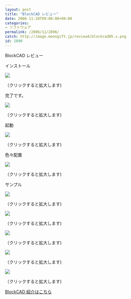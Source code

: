 ```yaml
---
layout: post
title: "BlockCAD レビュー"
date: 2006-11-28T09:00:00+09:00
categories:
- ソフトウェア
permalink: /2006/11/2896/
catch: http://image.moongift.jp/review4/blockcad05.s.png
id: 2890
---
```

BlockCAD レビュー  
<!--more-->

インストール

  

[![](http://image.moongift.jp/review4/blockcad01.s.png)](http://image.moongift.jp/review4/blockcad01.png)  
  
（クリックすると拡大します)

  

完了です。

  

[![](http://image.moongift.jp/review4/blockcad02.s.png)](http://image.moongift.jp/review4/blockcad02.png)  
  
（クリックすると拡大します)

  

起動

  

[![](http://image.moongift.jp/review4/blockcad03.s.png)](http://image.moongift.jp/review4/blockcad03.png)  
  
（クリックすると拡大します)

  

色々配置

  

[![](http://image.moongift.jp/review4/blockcad04.s.png)](http://image.moongift.jp/review4/blockcad04.png)  
  
（クリックすると拡大します)

  

サンプル

  

[![](http://image.moongift.jp/review4/blockcad05.s.png)](http://image.moongift.jp/review4/blockcad05.png)  
  
（クリックすると拡大します)

  

[![](http://image.moongift.jp/review4/blockcad06.s.png)](http://image.moongift.jp/review4/blockcad06.png)  
  
（クリックすると拡大します)

  

[![](http://image.moongift.jp/review4/blockcad07.s.png)](http://image.moongift.jp/review4/blockcad07.png)  
  
（クリックすると拡大します)

  

[![](http://image.moongift.jp/review4/blockcad08.s.png)](http://image.moongift.jp/review4/blockcad08.png)  
  
（クリックすると拡大します)

  

[![](http://image.moongift.jp/review4/blockcad09.s.png)](http://image.moongift.jp/review4/blockcad09.png)  
  
（クリックすると拡大します)

  

[BlockCAD 紹介はこちら](http://oss.moongift.jp/intro/i-2895.html)

